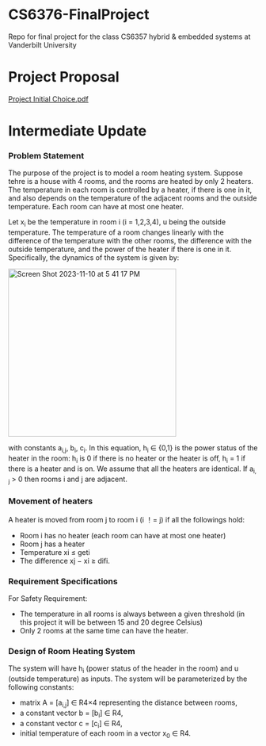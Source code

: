 # CS6376-FinalProject
Repo for final project for the class CS6357 hybrid &amp; embedded systems at Vanderbilt University

# Project Proposal
[Project Initial Choice.pdf](https://github.com/JaneWu423/CS6376-FinalProject/files/13272777/Project.Initial.Choice.pdf)

# Intermediate Update

### Problem Statement

The purpose of the project is to model a room heating system. Suppose tehre is a house with 4 rooms, and the rooms are heated by only 2 heaters. The temperature in each room is controlled by a heater, if there is one in it, and also depends on the temperature of the adjacent rooms and the outside temperature. Each room can have at most one heater.

Let x<sub>i</sub> be the temperature in room i (i = 1,2,3,4), u being the outside temperature. The temperature of a room changes linearly with the difference of the temperature with the other rooms, the difference with the outside temperature, and the power of the heater if there is one in it. Specifically, the dynamics of the system is given by:

<img width="339" alt="Screen Shot 2023-11-10 at 5 41 17 PM" src="https://github.com/JaneWu423/CS6376-FinalProject/assets/73491595/cfbc69f6-8cab-406b-9432-777129710ff1">

with constants a<sub>i,j</sub>, b<sub>i</sub>, c<sub>i</sub>. In this equation, h<sub>i</sub> ∈ {0,1} is the power status of the heater in the room: h<sub>i</sub> is 0 if there is no heater or the heater is off, h<sub>i</sub> = 1 if there is a heater and is on. We assume that all the heaters are identical. If a<sub>i, j</sub> > 0 then rooms i and j are adjacent.

### Movement of heaters

A heater is moved from room j to room i (i ！= j) if all the followings hold:
- Room i has no heater (each room can have at most one heater)
- Room j has a heater
- Temperature xi ≤ geti
- The difference xj − xi ≥ difi.

### Requirement Specifications
For Safety Requirement:
- The temperature in all rooms is always between a given threshold (in this project it will be between 15 and 20 degree Celsius)
- Only 2 rooms at the same time can have the heater.

### Design of Room Heating System
The system will have h<sub>i</sub> (power status of the header in the room) and u (outside temperature) as inputs. The system will be parameterized by the following constants:
- matrix A = [a<sub>i,j</sub>] ∈ R4×4 representing the distance between rooms,
- a constant vector b = [b<sub>i</sub>] ∈ R4,
- a constant vector c = [c<sub>i</sub>] ∈ R4, 
- initial temperature of each room in a vector x<sub>0</sub> ∈ R4.

